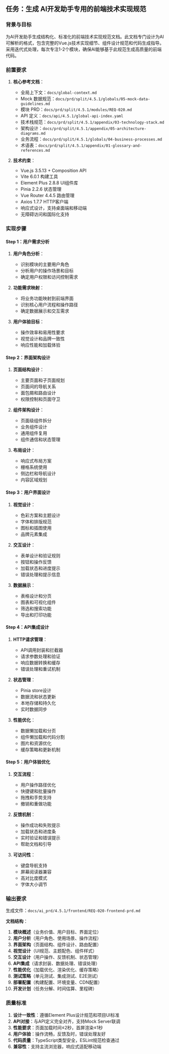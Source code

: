 ## 任务：生成 AI开发助手专用的前端技术实现规范

### 背景与目标
为AI开发助手生成结构化、标准化的前端技术实现规范文档。此文档专门设计为AI可解析的格式，包含完整的Vue.js技术实现细节、组件设计规范和代码生成指导。采用迭代式处理，每次专注1-2个模块，确保AI能够基于此规范生成高质量的前端代码。

### 前置要求
1. **核心参考文档**：
   - 全局上下文：`docs/global-context.md`
   - Mock 数据规范：`docs/prd/split/4.5.1/globals/05-mock-data-guidelines.md`
   - 模块 PRD：`docs/prd/split/4.5.1/modules/REQ-020.md`
   - API 定义：`docs/api/4.5.1/global-api-index.yaml`
   - 技术栈规范：`docs/prd/split/4.5.1/appendix/03-technology-stack.md`
   - 架构设计：`docs/prd/split/4.5.1/appendix/05-architecture-diagrams.md`
   - 业务流程：`docs/prd/split/4.5.1/globals/04-business-processes.md`
   - 术语表：`docs/prd/split/4.5.1/appendix/01-glossary-and-references.md`

2. **技术约束**：
   - Vue.js 3.5.13 + Composition API
   - Vite 6.0.1 构建工具
   - Element Plus 2.8.8 UI组件库
   - Pinia 2.2.6 状态管理
   - Vue Router 4.4.5 路由管理
   - Axios 1.7.7 HTTP客户端
   - 响应式设计，支持桌面端和移动端
   - 无障碍访问和国际化支持

### 实现步骤

#### Step 1：用户需求分析
1. **用户角色分析**：
   - 识别模块的主要用户角色
   - 分析用户的操作场景和目标
   - 确定用户权限和访问控制需求

2. **功能需求映射**：
   - 将业务功能映射到前端界面
   - 识别核心用户流程和操作路径
   - 确定数据展示和交互需求

3. **用户体验目标**：
   - 操作效率和易用性要求
   - 视觉设计和品牌一致性
   - 响应性能和加载体验

#### Step 2：界面架构设计
1. **页面结构设计**：
   - 主要页面和子页面规划
   - 页面间的导航关系
   - 面包屑和路由设计
   - 权限控制和页面守卫

2. **组件架构设计**：
   - 页面级组件拆分
   - 业务组件设计
   - 通用组件复用
   - 组件通信和状态管理

3. **布局设计**：
   - 响应式布局方案
   - 栅格系统使用
   - 侧边栏和导航设计
   - 内容区域规划

#### Step 3：用户界面设计
1. **视觉设计**：
   - 色彩方案和主题设计
   - 字体和排版规范
   - 图标和插图使用
   - 品牌元素集成

2. **交互设计**：
   - 表单设计和验证规则
   - 按钮和操作反馈
   - 加载状态和进度提示
   - 错误处理和提示信息

3. **数据展示**：
   - 表格设计和分页
   - 图表和可视化组件
   - 筛选和搜索功能
   - 导出和打印功能

#### Step 4：API集成设计
1. **HTTP请求管理**：
   - API调用封装和拦截器
   - 请求参数处理和验证
   - 响应数据转换和缓存
   - 错误处理和重试机制

2. **状态管理**：
   - Pinia store设计
   - 数据流和状态更新
   - 本地存储和持久化
   - 实时数据同步

3. **性能优化**：
   - 数据懒加载和分页
   - 组件懒加载和代码分割
   - 图片和资源优化
   - 缓存策略和更新机制

#### Step 5：用户体验优化
1. **交互流程**：
   - 用户操作路径优化
   - 快捷键和批量操作
   - 拖拽和手势支持
   - 撤销和重做功能

2. **反馈机制**：
   - 操作成功和失败提示
   - 加载状态和进度条
   - 实时验证和错误提示
   - 帮助文档和引导

3. **可访问性**：
   - 键盘导航支持
   - 屏幕阅读器兼容
   - 高对比度模式
   - 字体大小调节

### 输出要求
生成文件：`docs/ai_prd/4.5.1/frontend/REQ-020-frontend-prd.md`

**文档结构**：
1. **模块概述**（业务价值、用户目标、界面定位）
2. **用户分析**（用户角色、使用场景、操作流程）
3. **界面架构**（页面结构、组件设计、路由配置）
4. **视觉设计**（UI规范、主题配色、组件样式）
5. **交互设计**（用户操作、反馈机制、状态管理）
6. **API集成**（请求封装、数据处理、错误处理）
7. **性能优化**（加载优化、渲染优化、缓存策略）
8. **测试策略**（单元测试、集成测试、E2E测试）
9. **部署配置**（构建配置、环境变量、CDN配置）
10. **开发计划**（任务分解、时间估算、里程碑）

### 质量标准
1. **设计一致性**：遵循Element Plus设计规范和项目UI标准
2. **API对接**：与API定义完全对齐，支持Mock Server联调
3. **性能要求**：页面加载时间≤2秒，首屏渲染≤1秒
4. **用户体验**：操作流畅，反馈及时，错误处理友好
5. **代码质量**：TypeScript类型安全，ESLint规范检查通过
6. **兼容性**：支持主流浏览器，响应式适配移动端
